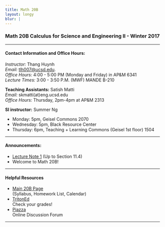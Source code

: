 ```yaml
---
title: Math 20B
layout: longy
blur: |
---
```

### Math 20B Calculus for Science and Engineering II - Winter 2017  

---

#### Contact Information and Office Hours:  

*Instructor:* Thang Huynh  
*Email:* [tlh007@ucsd.edu][email].    
*Office Hours:* 4:00 - 5:00 PM (Monday and Friday) in AP&M 6341  
*Lecture Times:* 3:00 - 3:50 P.M. (MWF)	MANDE B-210  


[email]: mailto:tlh007@ucsd.edu

**Teaching Assistants:** Satish Matti  
*Email:* skmatti(at)eng.ucsd.edu  
*Office Hours:* Thursday, 2pm-4pm at AP&M 2313  

**SI instructor:** Summer Ng  
  - Monday: 5pm, Geisel Commons 2070  
  - Wednesday: 5pm, Black Resource Center  
  - Thursday: 6pm, Teaching + Learning Commons (Geisel 1st floor) 1504  




---  

#### Announcements:  

  - [Lecture Note 1][ln1] (Up to Section 11.4)  
  - Welcome to Math 20B!  
  
[ln1]:http://thanghuynh.org/teaching/math20b_lectureNote1.pdf   

--- 

#### Helpful Resources  

  - [Main 20B Page][math20b]  
    (Syllabus, Homework List, Calendar)  
  - [TritonEd][tritoned]  
    Check your grades!  
  - [Piazza][piazza]  
    Online Discussion Forum  
  
[math20b]:http://www.math.ucsd.edu/~abowers/20b/index.html
[tritoned]:https://tritoned.ucsd.edu
[piazza]:https://piazza.com/ucsd

---




